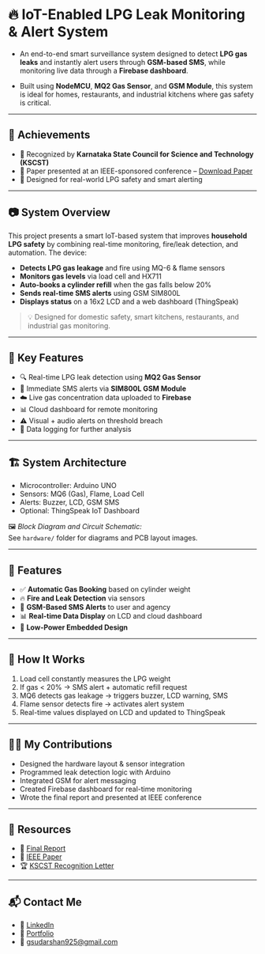 # 🔥 IoT-Enabled LPG Leak Monitoring & Alert System

* An end-to-end smart surveillance system designed to detect **LPG gas leaks** and instantly alert users through **GSM-based SMS**, while monitoring live data through a **Firebase dashboard**.

* Built using **NodeMCU**, **MQ2 Gas Sensor**, and **GSM Module**, this system is ideal for homes, restaurants, and industrial kitchens where gas safety is critical.

---

## 🎯 Achievements

- 🏅 Recognized by **Karnataka State Council for Science and Technology (KSCST)**
- 📃 Paper presented at an IEEE-sponsored conference – [Download Paper](./documentation/ieee-paper.pdf)
- 🔐 Designed for real-world LPG safety and smart alerting
  
---

## 📷 System Overview

This project presents a smart IoT-based system that improves **household LPG safety** by combining real-time monitoring, fire/leak detection, and automation. The device:

- **Detects LPG gas leakage** and fire using MQ-6 & flame sensors  
- **Monitors gas levels** via load cell and HX711  
- **Auto-books a cylinder refill** when the gas falls below 20%  
- **Sends real-time SMS alerts** using GSM SIM800L  
- **Displays status** on a 16x2 LCD and a web dashboard (ThingSpeak)

> 💡 Designed for domestic safety, smart kitchens, restaurants, and industrial gas monitoring.

---

## 🚀 Key Features

- 🔍 Real-time LPG leak detection using **MQ2 Gas Sensor**
- 📲 Immediate SMS alerts via **SIM800L GSM Module**
- ☁️ Live gas concentration data uploaded to **Firebase**
- 📊 Cloud dashboard for remote monitoring
- ⚠️ Visual + audio alerts on threshold breach
- 💾 Data logging for further analysis
  
---

## 🏗️ System Architecture

- Microcontroller: Arduino UNO
- Sensors: MQ6 (Gas), Flame, Load Cell
- Alerts: Buzzer, LCD, GSM SMS
- Optional: ThingSpeak IoT Dashboard

🖼️ *Block Diagram and Circuit Schematic:*  
     See `hardware/` folder for diagrams and PCB layout images.

---

## 🚀 Features

- ✅ **Automatic Gas Booking** based on cylinder weight
- 🔥 **Fire and Leak Detection** via sensors
- 📱 **GSM-Based SMS Alerts** to user and agency
- 📊 **Real-time Data Display** on LCD and cloud dashboard
- 🔋 **Low-Power Embedded Design**

---

## 🧪 How It Works

1. Load cell constantly measures the LPG weight
2. If gas < 20% → SMS alert + automatic refill request
3. MQ6 detects gas leakage → triggers buzzer, LCD warning, SMS
4. Flame sensor detects fire → activates alert system
5. Real-time values displayed on LCD and updated to ThingSpeak

---

## 🧑‍💻 My Contributions

- Designed the hardware layout & sensor integration
- Programmed leak detection logic with Arduino
- Integrated GSM for alert messaging
- Created Firebase dashboard for real-time monitoring
- Wrote the final report and presented at IEEE conference 

---

## 🔗 Resources

* 📘 [Final Report](./documentation/final-report.pdf)
* 📑 [IEEE Paper](./documentation/ieee-paper.pdf)  
* 🏆 [KSCST Recognition Letter](./documentation/KSCST_Recognition_Letter.pdf)

---

## 📬 Contact Me

* 💼 [LinkedIn](https://linkedin.com/in/YOUR-LINK-HERE)
* 🔗 [Portfolio](https://sudarshang-portfoilo.netlify.app/)
* 📧 [gsudarshan925@gmail.com](mailto:gsudarshan925@gmail.com)

